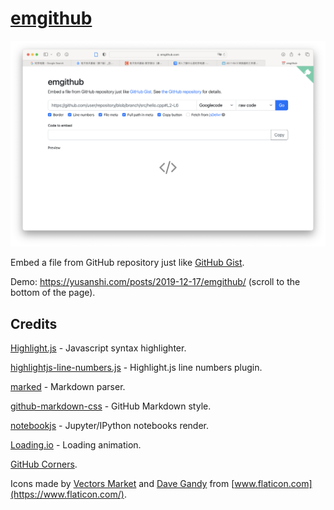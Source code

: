 # [emgithub](https://emgithub.com)

![Screenshot 2022-12-07 at 2.41.46 PM](../../../../../../../Assets/Pics/Screenshot%202022-12-07%20at%202.41.46%20PM.png)

Embed a file from GitHub repository just like [GitHub Gist](https://gist.github.com/).

Demo: https://yusanshi.com/posts/2019-12-17/emgithub/ (scroll to the bottom of the page).



## Credits

[Highlight.js](https://github.com/highlightjs/highlight.js/) - Javascript syntax highlighter.

[highlightjs-line-numbers.js](https://github.com/wcoder/highlightjs-line-numbers.js) - Highlight.js line numbers plugin.

[marked](https://github.com/markedjs/marked) - Markdown parser.

[github-markdown-css](https://github.com/sindresorhus/github-markdown-css) - GitHub Markdown style.

[notebookjs](https://github.com/jsvine/notebookjs) - Jupyter/IPython notebooks render.

[Loading.io](https://loading.io/) - Loading animation.

[GitHub Corners](https://github.com/tholman/github-corners).

Icons made by [Vectors Market](https://www.flaticon.com/authors/vectors-market) and [Dave Gandy](https://www.flaticon.com/authors/dave-gandy) from [www.flaticon.com](https://www.flaticon.com/).

